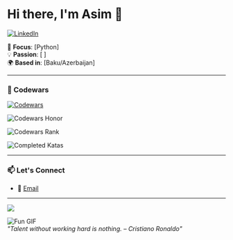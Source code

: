 # Hi there, I'm Asim 👋  

[![LinkedIn](https://img.shields.io/badge/LinkedIn-0077B5?style=flat&logo=linkedin&logoColor=white)](https://linkedin.com/in/7aim)

🎯 **Focus**: [Python]  
💡 **Passion**: [ ]  
🌍 **Based in**: [Baku/Azerbaijan]  

---

### 🎯 Codewars 

[![Codewars](https://img.shields.io/badge/Codewars-B1361E?style=for-the-badge&logo=Codewars&logoColor=white)](https://www.codewars.com/users/7im)

![Codewars Honor](https://img.shields.io/badge/dynamic/json?url=https%3A%2F%2Fwww.codewars.com%2Fapi%2Fv1%2Fusers%2F7im&label=Honor&query=%24.honor&color=b1361e)

![Codewars Rank](https://img.shields.io/badge/dynamic/json?url=https%3A%2F%2Fwww.codewars.com%2Fapi%2Fv1%2Fusers%2F7im&label=Rank&query=%24.ranks.overall.name&color=b1361e)

![Completed Katas](https://img.shields.io/badge/dynamic/json?url=https%3A%2F%2Fwww.codewars.com%2Fapi%2Fv1%2Fusers%2F7im&label=Katas&query=%24.codeChallenges.totalCompleted&color=b1361e)

---

### 📫 Let's Connect  
- 📧 [Email](mailto:7asim4@gmail.com)  

---

![](https://github.com/7aim/Python-Documents/blob/aim71/giphy.gif?raw=true)

![Fun GIF](https://media.giphy.com/media/your-gif-link.gif)  
*"Talent without working hard is nothing. – Cristiano Ronaldo"*
              

